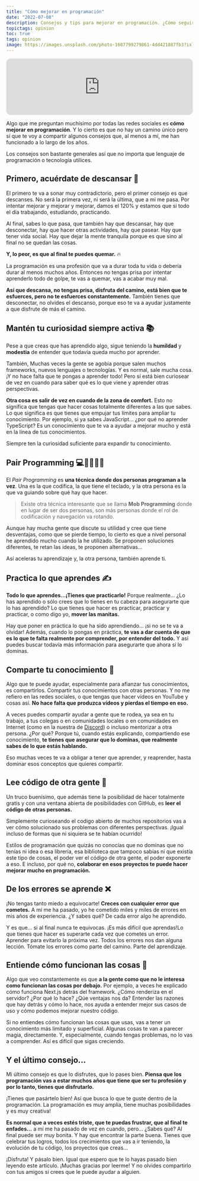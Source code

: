 ```yaml
---
title: "Cómo mejorar en programación"
date: "2022-07-08"
description: Consejos y tips para mejorar en programación. ¿Cómo seguir mejorando? ¿Qué técnicas puedes hacer para subir de nivel?
topictags: opinion
toc: true
tags: opinion
image: https://images.unsplash.com/photo-1607799279861-4dd421887fb3?ixlib=rb-1.2.1&ixid=MnwxMjA3fDB8MHxwaG90by1wYWdlfHx8fGVufDB8fHx8&auto=format&fit=crop&w=2070&q=80
---
```


<iframe style="border-radius:12px" src="https://open.spotify.com/embed/episode/5fd78Wp41IhaoKWVKBoS3C?utm_source=generator" width="100%" height="152" frameBorder="0" allowfullscreen="" allow="autoplay; clipboard-write; encrypted-media; fullscreen; picture-in-picture"></iframe>

Algo que me preguntan muchísimo por todas las redes sociales es **cómo mejorar en programación**. Y lo cierto es que no hay un camino único pero sí que te voy a compartir algunos consejos que, al menos a mí, me han funcionado a lo largo de los años.

Los consejos son bastante generales así que no importa que lenguaje de programación o tecnología utilices.

## Primero, acuérdate de descansar 🛌

El primero te va a sonar muy contradictorio, pero el primer consejo es que descanses. No será la primera vez, ni será la última, que a mi me pasa. Por intentar mejorar y mejorar y mejorar, damos el 120% y estamos que si todo el día trabajando, estudiando, practicando.

Al final, sabes lo que pasa, que también hay que descansar, hay que desconectar, hay que hacer otras actividades, hay que pasear. Hay que tener vida social. Hay que dejar la mente tranquila porque es que sino al final no se quedan las cosas.

**Y, lo peor, es que al final te puedes quemar.** 🔥

La programación es una profesión que va a durar toda tu vida o debería durar al menos muchos años. Entonces no tengas prisa por intentar aprenderlo todo de golpe, te vas a quemar, vas a acabar muy mal.

**Así que descansa, no tengas prisa, disfruta del camino, está bien que te esfuerces, pero no te esfuerces constantemente.** También tienes que desconectar, no olvides el descanso, porque eso te va a ayudar justamente a que disfrute de más el camino.

## Mantén tu curiosidad siempre activa 📚

Pese a que creas que has aprendido algo, sigue teniendo la **humildad** y **modestia** de entender que todavía queda mucho por aprender.

También, Muchas veces la gente se agobia porque salen muchos frameworks, nuevos lenguajes o tecnologías. Y es normal, sale mucha cosa. ¡Y no hace falta que te pongas a aprender todo! Pero sí está bien curiosear de vez en cuando para saber qué es lo que viene y aprender otras perspectivas.

**Otra cosa es salir de vez en cuando de la zona de comfort.** Esto no significa que tengas que hacer cosas totalmente diferentes a las que sabes. Lo que significa es que tienes que empujar tus límites para ampliar tu conocimiento. Por ejemplo, si ya sabes JavaScript... ¿por qué no aprender TypeScript? Es un conocimiento que te va a ayudar a mejorar mucho y está en la línea de tus conocimientos.

Siempre ten la curiosidad suficiente para expandir tu conocimiento.

## Pair Programming 💻👨‍💻👩‍💻

El _Pair Programming_ es **una técnica donde dos personas programan a la vez**. Una es la que codifica, la que tiene el teclado, y la otra persona es la que va guiando sobre qué hay que hacer.

> Existe otra técnica interesante que se llama **Mob Programming** donde en lugar de ser dos personas, son más personas donde el rol de codificación y navegación va rotando.

Aunque hay mucha gente que discute su utilidad y cree que tiene desventajas, como que se pierde tiempo, lo cierto es que a nivel personal he aprendido mucho cuando la he utilizado. Se proponen soluciones diferentes, te retan las ideas, te proponen alternativas...

Así aceleras tu aprendizaje y, la otra persona, también aprende ti.

## Practica lo que aprendes ✍️

**Todo lo que aprendes...¡Tienes que practicarlo!** Porque realmente... ¿Lo has aprendido o sólo crees que lo tienes en tu cabeza para asegurarte que lo has aprendido? Lo que tienes que hacer es practicar, practicar y practicar, o como digo yo, **mover las manitas.**

Hay que poner en práctica lo que ha sido aprendiendo... ¡si no se te va a olvidar! Además, cuando lo pongas en práctica, **te vas a dar cuenta de que es lo que te falta realmente por comprender, por entender del todo.** Y así puedes buscar todavía más información para asegurarte que ahora sí lo dominas.

## Comparte tu conocimiento 👐

Algo que te puede ayudar, especialmente para afianzar tus conocimientos, es compartirlos. Compartir tus conocimientos con otras personas. Y no me refiero en las redes sociales, o que tengas que hacer vídeos en YouTube y cosas así. **No hace falta que produzca vídeos y pierdas el tiempo en eso.**

A veces puedes compartir ayudar a gente que te rodea, ya sea en tu trabajo, a tus colegas o en comunidades locales o en comunidades en Internet (como en la nuestra de [Discord](https://discord.gg/midudev)) o incluso mentorizar a otra persona. ¿Por qué? Porque tú, cuando estás explicando, compartiendo ese conocimiento, **te tienes que asegurar que lo dominas, que realmente sabes de lo que estás hablando.**

Eso muchas veces te va a obligar a tener que aprender, y reaprender, hasta dominar esos conceptos que quieres compartir.

## Lee código de otra gente 👀

Un truco buenísimo, que además tiene la posibilidad de hacer totalmente gratis y con una ventana abierta de posibilidades con GitHub, es **leer el código de otras personas.**

Simplemente curioseando el codigo abierto de muchos repositorios vas a ver cómo solucionado sus problemas con diferentes perspectivas. ¡Igual incluso de formas que ni siquiera se te habían ocurrido!

Estilos de programación que quizás no conocías que no dominas que no tenías ni idea o esa librería, esa biblioteca que tampoco sabías ni que existía este tipo de cosas, el poder ver el código de otra gente, el poder exponerte a eso. E incluso, por qué no, **colaborar en esos proyectos te puede hacer mejorar mucho en programación.**

## De los errores se aprende ❌

¡No tengas tanto miedo a equivocarte! **Creces con cualquier error que cometes.** A mí me ha pasado, yo he cometido miles y miles de errores en mis años de experiencia. ¿Y sabes qué? De cada error algo he aprendido.

Y es que... si al final nunca te equivocas. ¡Es más difícil que aprendas!Lo que tienes que hacer es superarte cada vez que cometes un error. Aprender para evitarlo la próxima vez. Todos los errores nos dan alguna lección. Tómate los errores como parte del camino. Parte del aprendizaje.

## Entiende cómo funcionan las cosas 🔎

Algo que veo constantemente es que **a la gente como que no le interesa como funcionan las cosas por debajo.** Por ejemplo, a veces he explicado cómo funciona Next.js detrás del framework. ¿Cómo renderiza en el servidor? ¿Por qué lo hace? ¿Qúe ventajas nos da? Entender las razones que hay detrás y cómo lo hace, nos ayuda a entender mejor sus casos de uso y cómo podemos mejorar nuestro código.

Si no entiendes cómo funcionan las cosas que usas, vas a tener un conocimiento más limitado y superficial. Algunas cosas te van a parecer magia, directamente. Y, especialmente, cuando tengas problemas, no lo vas a comprender. Así es difícil que sigas creciendo.

## Y el último consejo...

Mi último consejo es que lo disfrutes, que lo pases bien. **Piensa que los programación vas a estar muchos años que tiene que ser tu profesión y por lo tanto, tienes que disfrutarlo.**

¡Tienes que pasártelo bien! Así que busca lo que te guste dentro de la programación. La programación es muy amplía, tiene muchas posibilidades y es muy creativa!

**Es normal que a veces estés triste, que te puedas frustrar, que al final te enfades...** a mí me ha pasado de vez en cuando, pero... ¿Sabes qué? Al final puede ser muy bonita. Y hay que encontrar la parte buena. Tienes que celebrar tus logros, todos los crecimientos que vas a ir teniendo, la evolución de tu código, los proyectos que creas...

¡Disfruta! Y pásalo bien. Igual que espero que te lo hayas pasado bien leyendo este artículo. ¡Muchas gracias por leerme! Y no olvides compartirlo con tus amigos si crees que le puede ayudar a alguien.

